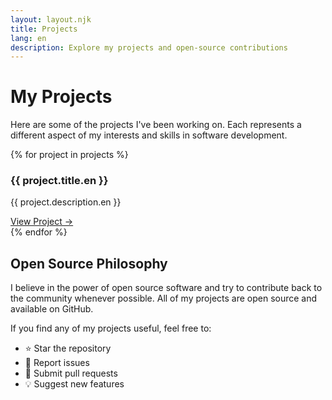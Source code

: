 ```yaml
---
layout: layout.njk
title: Projects
lang: en
description: Explore my projects and open-source contributions
---
```


# My Projects

Here are some of the projects I've been working on. Each represents a different aspect of my interests and skills in software development.

<div class="projects-grid">
    {% for project in projects %}
    <div class="project-card">
        <h3>{{ project.title.en }}</h3>
        <p>{{ project.description.en }}</p>
        <a href="{{ project.link }}" class="project-link" target="_blank" rel="noopener noreferrer">
            View Project →
        </a>
    </div>
    {% endfor %}
</div>

## Open Source Philosophy

I believe in the power of open source software and try to contribute back to the community whenever possible. All of my projects are open source and available on GitHub.

If you find any of my projects useful, feel free to:
- ⭐ Star the repository
- 🐛 Report issues
- 🔧 Submit pull requests
- 💡 Suggest new features



